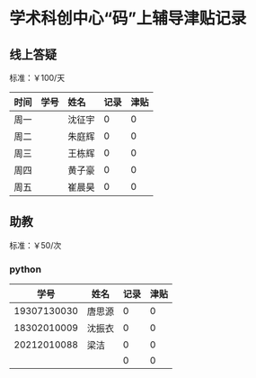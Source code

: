 # 学术科创中心“码”上辅导津贴记录

## 线上答疑

标准：￥100/天  

| 时间 | 学号 | 姓名   | 记录 | 津贴 |
| ---- | :--- | :----- | ---- | ---- |
| 周一 |      | 沈征宇 | 0    | 0    |
| 周二 |      | 朱庭辉 | 0    | 0    |
| 周三 |      | 王栋辉 | 0    | 0    |
| 周四 |      | 黄子豪 | 0    | 0    |
| 周五 |      | 崔晨昊 | 0    | 0    |

## 助教

标准：￥50/次

### python

| 学号        | 姓名   | 记录 | 津贴 |
| ----------- | ------ | ---- | ---- |
| 19307130030 | 唐思源 | 0    | 0    |
| 18302010009 | 沈振衣 | 0    | 0    |
| 20212010088 | 梁洁   | 0    | 0    |
|             |        | 0    | 0    |

